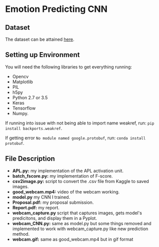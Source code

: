 # Emotion Predicting CNN

## Dataset

The dataset can be attained [here](https://www.kaggle.com/c/challenges-in-representation-learning-facial-expression-recognition-challenge/data).

## Setting up Environment

You will need the following libraries to get everything running:
* Opencv
* Matplotlib
* PIL 
* h5py
* Python 2.7 or 3.5
* Keras
* Tensorflow
* Numpy.

If running into issue with not being able to import name weakref, run: `pip install backports.weakref`.

If getting error `No module named google.protobuf`, run: `conda install protobuf`.

## File Description
* **APL.py:** my implementation of the APL activation unit.
* **batch_fscore.py:** my implementation of F-score.
* **csv2image.py:** script to convert the .csv file from Kaggle to saved images.
* **good_webcam.mp4:** video of the webcam working.
* **model.py** my CNN I trained.
* **Proposal.pdf:** my proposal submission.
* **Report.pdf:** my report.
* **webcam_capture.py** script that captures images, gets model's predicitons, and display them in a Pyplot.
* **webcam_CNN.py:** same as model.py but some things removed and implemented to work with webcam_capture.py like new prediction method.
* **webcam.gif:** same as good_webcam.mp4 but in gif format
